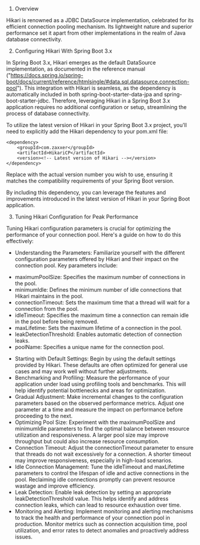 1. Overview

Hikari is renowned as a JDBC DataSource implementation, celebrated for its efficient connection pooling mechanism. Its lightweight nature and superior performance set it apart from other implementations in the realm of Java database connectivity.

2. Configuring Hikari With Spring Boot 3.x

In Spring Boot 3.x, Hikari emerges as the default DataSource implementation, as documented in the reference manual ("https://docs.spring.io/spring-boot/docs/current/reference/htmlsingle/#data.sql.datasource.connection-pool"). This integration with Hikari is seamless, as the dependency is automatically included in both spring-boot-starter-data-jpa and spring-boot-starter-jdbc. Therefore, leveraging Hikari in a Spring Boot 3.x application requires no additional configuration or setup, streamlining the process of database connectivity.

To utilize the latest version of Hikari in your Spring Boot 3.x project, you'll need to explicitly add the Hikari dependency to your pom.xml file:

```
<dependency>
    <groupId>com.zaxxer</groupId>
    <artifactId>HikariCP</artifactId>
    <version><!-- Latest version of Hikari --></version>
</dependency>
```
Replace <!-- Latest version of Hikari --> with the actual version number you wish to use, ensuring it matches the compatibility requirements of your Spring Boot version.

By including this dependency, you can leverage the features and improvements introduced in the latest version of Hikari in your Spring Boot application.

3. Tuning Hikari Configuration for Peak Performance

Tuning Hikari configuration parameters is crucial for optimizing the performance of your connection pool. Here's a guide on how to do this effectively:

- Understanding the Parameters: Familiarize yourself with the different configuration parameters offered by Hikari and their impact on the connection pool. Key parameters include:
* maximumPoolSize: Specifies the maximum number of connections in the pool.
* minimumIdle: Defines the minimum number of idle connections that Hikari maintains in the pool.
* connectionTimeout: Sets the maximum time that a thread will wait for a connection from the pool.
* idleTimeout: Specifies the maximum time a connection can remain idle in the pool before being removed.
* maxLifetime: Sets the maximum lifetime of a connection in the pool.
* leakDetectionThreshold: Enables automatic detection of connection leaks.
* poolName: Specifies a unique name for the connection pool.
- Starting with Default Settings: Begin by using the default settings provided by Hikari. These defaults are often optimized for general use cases and may work well without further adjustments.
- Benchmarking and Profiling: Measure the performance of your application under load using profiling tools and benchmarks. This will help identify potential bottlenecks and areas for optimization.
- Gradual Adjustment: Make incremental changes to the configuration parameters based on the observed performance metrics. Adjust one parameter at a time and measure the impact on performance before proceeding to the next.
- Optimizing Pool Size: Experiment with the maximumPoolSize and minimumIdle parameters to find the optimal balance between resource utilization and responsiveness. A larger pool size may improve throughput but could also increase resource consumption.
- Connection Timeout: Adjust the connectionTimeout parameter to ensure that threads do not wait excessively for a connection. A shorter timeout may improve responsiveness, especially in high-load scenarios.
- Idle Connection Management: Tune the idleTimeout and maxLifetime parameters to control the lifespan of idle and active connections in the pool. Reclaiming idle connections promptly can prevent resource wastage and improve efficiency.
- Leak Detection: Enable leak detection by setting an appropriate leakDetectionThreshold value. This helps identify and address connection leaks, which can lead to resource exhaustion over time.
- Monitoring and Alerting: Implement monitoring and alerting mechanisms to track the health and performance of your connection pool in production. Monitor metrics such as connection acquisition time, pool utilization, and error rates to detect anomalies and proactively address issues.